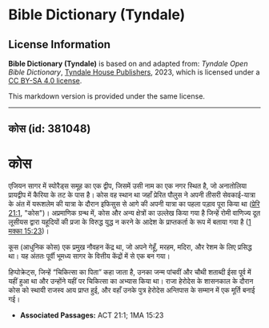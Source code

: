# Bible Dictionary (Tyndale)

## License Information

**Bible Dictionary (Tyndale)** is based on and adapted from: _Tyndale Open Bible Dictionary_, [Tyndale House Publishers](https://tyndaleopenresources.com/), 2023, which is licensed under a [CC BY-SA 4.0 license](https://creativecommons.org/licenses/by-sa/4.0/legalcode.en).

This markdown version is provided under the same license.



--------------------------------

## कोस (id: 381048)

कोस
===

एजियन सागर में स्पोरैड्स समूह का एक द्वीप, जिसमें उसी नाम का एक नगर स्थित है, जो अनातोलिया प्रायद्वीप में कैरिया के तट के पास है। कोस वह स्थान था जहाँ प्रेरित पौलुस ने अपनी तीसरी सेवकाई\-यात्रा के अंत में यरूशलेम की यात्रा के दौरान इफिसुस से आगे की अपनी यात्रा का पहला पड़ाव पूरा किया था ([प्रेरि 21:1](https://ref.ly/Acts21:1), "कोस")। अप्रमाणिक ग्रन्थ में, कोस और अन्य क्षेत्रों का उल्लेख किया गया है जिन्हें रोमी वाणिज्य दूत लूसीयस द्वारा यहूदियों की प्रजा के विरुद्ध युद्ध न करने के आदेश के प्राप्तकर्ता के रूप में बताया गया है ([1 मक्का 15:23](https://ref.ly/1Macc15:23))।

कूस (आधुनिक कोस) एक प्रमुख नौवहन केंद्र था, जो अपने गेहूँ, मरहम, मदिरा, और रेशम के लिए प्रसिद्ध था। यह अंततः पूर्वी भूमध्य सागर के वित्तीय केंद्रों में से एक बन गया।

हिप्पोक्रेट्स, जिन्हें “चिकित्सा का पिता” कहा जाता है, उनका जन्म पांचवीं और चौथी शताब्दी ईसा पूर्व में यहीं हुआ था और उन्होंने यहीं पर चिकित्सा का अभ्यास किया था। राजा हेरोदेस के शासनकाल के दौरान कोस को स्थायी राजस्व आय प्राप्त हुई, और वहाँ उनके पुत्र हेरोदेस अन्तिपास के सम्मान में एक मूर्ति बनाई गई।

* **Associated Passages:** ACT 21:1; 1MA 15:23

